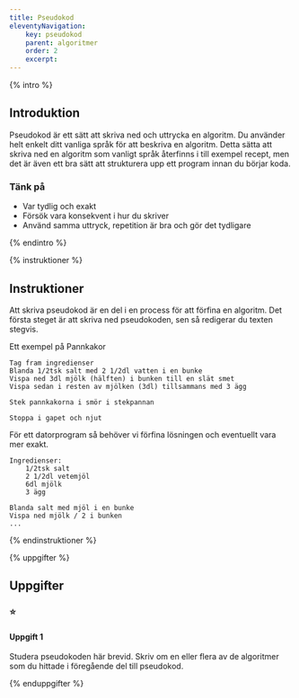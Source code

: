 ```yaml
---
title: Pseudokod
eleventyNavigation:
    key: pseudokod
    parent: algoritmer
    order: 2
    excerpt: 
---
```


{% intro %}

## Introduktion

Pseudokod är ett sätt att skriva ned och uttrycka en algoritm. Du använder helt enkelt ditt vanliga språk för att beskriva en algoritm.
Detta sätta att skriva ned en algoritm som vanligt språk återfinns i till exempel recept, men det är även ett bra sätt att strukturera upp ett program innan du börjar koda.

### Tänk på

- Var tydlig och exakt
- Försök vara konsekvent i hur du skriver
- Använd samma uttryck, repetition är bra och gör det tydligare


{% endintro %}

{% instruktioner %}

## Instruktioner

Att skriva pseudokod är en del i en process för att förfina en algoritm.
Det första steget är att skriva ned pseudokoden, sen så redigerar du texten stegvis.

Ett exempel på Pannkakor
```
Tag fram ingredienser
Blanda 1/2tsk salt med 2 1/2dl vatten i en bunke
Vispa ned 3dl mjölk (hälften) i bunken till en slät smet
Vispa sedan i resten av mjölken (3dl) tillsammans med 3 ägg

Stek pannkakorna i smör i stekpannan

Stoppa i gapet och njut
```

För ett datorprogram så behöver vi förfina lösningen och eventuellt vara mer exakt.

```
Ingredienser:
    1/2tsk salt
    2 1/2dl vetemjöl
    6dl mjölk
    3 ägg

Blanda salt med mjöl i en bunke
Vispa ned mjölk / 2 i bunken
...
```

{% endinstruktioner %}

{% uppgifter %}

## Uppgifter
### ⭐
#### Uppgift 1

Studera pseudokoden här brevid.
Skriv om en eller flera av de algoritmer som du hittade i föregående del till pseudokod.


{% enduppgifter %}